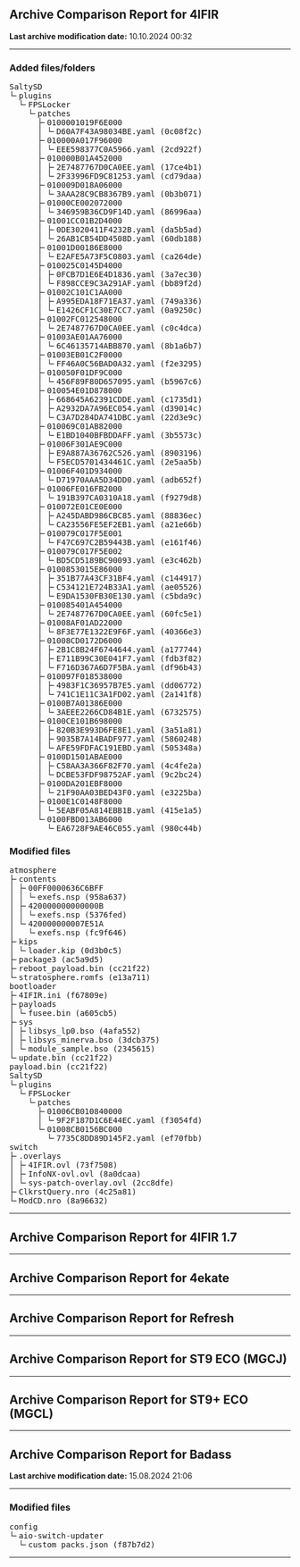 <h2>Archive Comparison Report for <b>4IFIR</b></h2><b>Last archive modification date:</b> 10.10.2024 00:32<hr>

<h3>Added files/folders</h3>
<pre>SaltySD
└╴plugins
  └╴FPSLocker
    └╴patches
      ├╴0100001019F6E000
      │ └╴D60A7F43A98034BE.yaml (0c08f2c)
      ├╴010000A017F96000
      │ └╴EEE598377C0A5966.yaml (2cd922f)
      ├╴010000B01A452000
      │ ├╴2E7487767D0CA0EE.yaml (17ce4b1)
      │ └╴2F33996FD9C81253.yaml (cd79daa)
      ├╴010009D018A06000
      │ └╴3AAA28C9CB8367B9.yaml (0b3b071)
      ├╴01000CE002072000
      │ └╴346959B36CD9F14D.yaml (86996aa)
      ├╴01001CC01B2D4000
      │ ├╴0DE3020411F4232B.yaml (da5b5ad)
      │ └╴26AB1CB54DD4508D.yaml (60db188)
      ├╴01001D00186E8000
      │ └╴E2AFE5A73F5C0803.yaml (ca264de)
      ├╴010025C0145D4000
      │ ├╴0FCB7D1E6E4D1836.yaml (3a7ec30)
      │ └╴F898CCE9C3A291AF.yaml (bb89f2d)
      ├╴01002C101C1AA000
      │ ├╴A995EDA18F71EA37.yaml (749a336)
      │ └╴E1426CF1C30E7CC7.yaml (0a9250c)
      ├╴01002FC012548000
      │ └╴2E7487767D0CA0EE.yaml (c0c4dca)
      ├╴01003AE01AA76000
      │ └╴6C46135714ABB870.yaml (8b1a6b7)
      ├╴01003EB01C2F0000
      │ └╴FF46A0C56BAD0A32.yaml (f2e3295)
      ├╴010050F01DF9C000
      │ └╴456F89F80D657095.yaml (b5967c6)
      ├╴010054E01D878000
      │ ├╴668645A62391CDDE.yaml (c1735d1)
      │ ├╴A2932DA7A96EC054.yaml (d39014c)
      │ └╴C3A7D284DA741DBC.yaml (22d3e9c)
      ├╴010069C01AB82000
      │ └╴E1BD1040BFBDDAFF.yaml (3b5573c)
      ├╴01006F301AE9C000
      │ ├╴E9A887A36762C526.yaml (8903196)
      │ └╴F5ECD5701434461C.yaml (2e5aa5b)
      ├╴01006F401D934000
      │ └╴D71970AAA5D34DD0.yaml (adb652f)
      ├╴01006FE016FB2000
      │ └╴191B397CA0310A18.yaml (f9279d8)
      ├╴010072E01CE0E000
      │ ├╴A245DABD986CBC85.yaml (88836ec)
      │ └╴CA23556FE5EF2EB1.yaml (a21e66b)
      ├╴010079C017F5E001
      │ └╴F47C697C2B59443B.yaml (e161f46)
      ├╴010079C017F5E002
      │ └╴BD5CD5189BC90093.yaml (e3c462b)
      ├╴0100853015E86000
      │ ├╴351B77A43CF31BF4.yaml (c144917)
      │ ├╴C534121E724B33A1.yaml (ae05526)
      │ └╴E9DA1530FB30E130.yaml (c5bda9c)
      ├╴010085401A454000
      │ └╴2E7487767D0CA0EE.yaml (60fc5e1)
      ├╴01008AF01AD22000
      │ └╴8F3E77E1322E9F6F.yaml (40366e3)
      ├╴01008CD0172D6000
      │ ├╴2B1C8B24F6744644.yaml (a177744)
      │ ├╴E711B99C30E041F7.yaml (fdb3f82)
      │ └╴F716D367A6D7F5BA.yaml (df96b43)
      ├╴010097F018538000
      │ ├╴4983F1C36957B7E5.yaml (dd06772)
      │ └╴741C1E11C3A1FD02.yaml (2a141f8)
      ├╴0100B7A01386E000
      │ └╴3AEEE2266CD84B1E.yaml (6732575)
      ├╴0100CE101B698000
      │ ├╴820B3E993D6FE8E1.yaml (3a51a81)
      │ ├╴9035B7A14BADF977.yaml (5860248)
      │ └╴AFE59FDFAC191EBD.yaml (505348a)
      ├╴0100D1501ABAE000
      │ ├╴C58AA3A366F82F70.yaml (4c4fe2a)
      │ └╴DCBE53FDF98752AF.yaml (9c2bc24)
      ├╴0100DA201EBF8000
      │ └╴21F90AA03BED43F0.yaml (e3225ba)
      ├╴0100E1C0148F8000
      │ └╴5EABF05A814EBB1B.yaml (415e1a5)
      └╴0100FBD013AB6000
        └╴EA6728F9AE46C055.yaml (980c44b)
</pre>
<h3>Modified files</h3>
<pre>atmosphere
├╴contents
│ ├╴00FF0000636C6BFF
│ │ └╴exefs.nsp (958a637)
│ ├╴420000000000000B
│ │ └╴exefs.nsp (5376fed)
│ └╴420000000007E51A
│   └╴exefs.nsp (fc9f646)
├╴kips
│ └╴loader.kip (0d3b0c5)
├╴package3 (ac5a9d5)
├╴reboot_payload.bin (cc21f22)
└╴stratosphere.romfs (e13a711)
bootloader
├╴4IFIR.ini (f67809e)
├╴payloads
│ └╴fusee.bin (a605cb5)
├╴sys
│ ├╴libsys_lp0.bso (4afa552)
│ ├╴libsys_minerva.bso (3dcb375)
│ └╴module_sample.bso (2345615)
└╴update.bin (cc21f22)
payload.bin (cc21f22)
SaltySD
└╴plugins
  └╴FPSLocker
    └╴patches
      ├╴01006CB010840000
      │ └╴9F2F187D1C6E44EC.yaml (f3054fd)
      └╴01008CB0156BC000
        └╴7735C8DD89D145F2.yaml (ef70fbb)
switch
├╴.overlays
│ ├╴4IFIR.ovl (73f7508)
│ ├╴InfoNX-ovl.ovl (8a0dcaa)
│ └╴sys-patch-overlay.ovl (2cc8dfe)
├╴ClkrstQuery.nro (4c25a81)
└╴ModCD.nro (8a96632)
</pre>
<hr>

<h2>Archive Comparison Report for <b>4IFIR 1.7</b></h2><hr>

<h2>Archive Comparison Report for <b>4ekate</b></h2><hr>

<h2>Archive Comparison Report for <b>Refresh</b></h2><hr>

<h2>Archive Comparison Report for <b>ST9 ECO (MGCJ)</b></h2><hr>

<h2>Archive Comparison Report for <b>ST9+ ECO (MGCL)</b></h2><hr>

<h2>Archive Comparison Report for <b>Badass</b></h2><b>Last archive modification date:</b> 15.08.2024 21:06<hr>

<h3>Modified files</h3>
<pre>config
└╴aio-switch-updater
  └╴custom_packs.json (f87b7d2)
</pre>
<hr>

